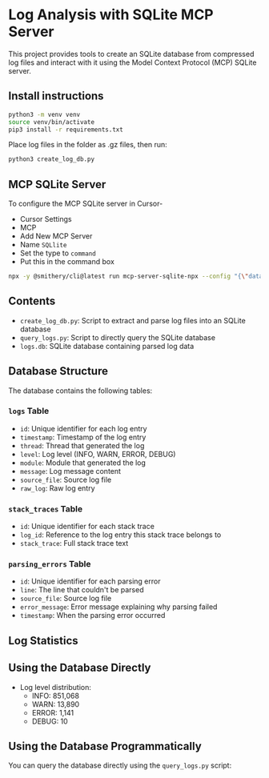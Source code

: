 # Log Analysis with SQLite MCP Server

This project provides tools to create an SQLite database from compressed log files and interact with it using the Model Context Protocol (MCP) SQLite server.

## Install instructions

```bash
python3 -m venv venv
source venv/bin/activate
pip3 install -r requirements.txt
```

Place log files in the folder as .gz files, then run:
```bash
python3 create_log_db.py 
```
## MCP SQLite Server

To configure the MCP SQLite server in Cursor-

- Cursor Settings
- MCP 
- Add New MCP Server
- Name `SQLlite`
- Set the type to `command`
- Put this in the command box 
```bash
npx -y @smithery/cli@latest run mcp-server-sqlite-npx --config "{\"databasePath\":\"/path/to/thedatbase/logs.db\"}"
```


## Contents

- `create_log_db.py`: Script to extract and parse log files into an SQLite database
- `query_logs.py`: Script to directly query the SQLite database
- `logs.db`: SQLite database containing parsed log data

## Database Structure

The database contains the following tables:

### `logs` Table

- `id`: Unique identifier for each log entry
- `timestamp`: Timestamp of the log entry
- `thread`: Thread that generated the log
- `level`: Log level (INFO, WARN, ERROR, DEBUG)
- `module`: Module that generated the log
- `message`: Log message content
- `source_file`: Source log file
- `raw_log`: Raw log entry

### `stack_traces` Table

- `id`: Unique identifier for each stack trace
- `log_id`: Reference to the log entry this stack trace belongs to
- `stack_trace`: Full stack trace text

### `parsing_errors` Table

- `id`: Unique identifier for each parsing error
- `line`: The line that couldn't be parsed
- `source_file`: Source log file
- `error_message`: Error message explaining why parsing failed
- `timestamp`: When the parsing error occurred

## Log Statistics

## Using the Database Directly
- Log level distribution:
  - INFO: 851,068
  - WARN: 13,890
  - ERROR: 1,141
  - DEBUG: 10

## Using the Database Programmatically

You can query the database directly using the `query_logs.py` script:



